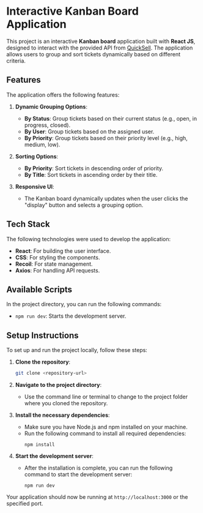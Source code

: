 # **Interactive Kanban Board Application**

This project is an interactive **Kanban board** application built with **React JS**, designed to interact with the provided API from [QuickSell](https://api.quicksell.co/v1/internal/frontend-assignment). The application allows users to group and sort tickets dynamically based on different criteria.

## **Features**

The application offers the following features:

1. **Dynamic Grouping Options**:
   - **By Status**: Group tickets based on their current status (e.g., open, in progress, closed).
   - **By User**: Group tickets based on the assigned user.
   - **By Priority**: Group tickets based on their priority level (e.g., high, medium, low).

2. **Sorting Options**:
   - **By Priority**: Sort tickets in descending order of priority.
   - **By Title**: Sort tickets in ascending order by their title.

3. **Responsive UI**:
   - The Kanban board dynamically updates when the user clicks the "display" button and selects a grouping option.

## **Tech Stack**

The following technologies were used to develop the application:

- **React**: For building the user interface.
- **CSS**: For styling the components.
- **Recoil**: For state management.
- **Axios**: For handling API requests.

## **Available Scripts**

In the project directory, you can run the following commands:

- `npm run dev`: Starts the development server.

## **Setup Instructions**

To set up and run the project locally, follow these steps:

1. **Clone the repository**:
   ```bash
   git clone <repository-url>
   
1. **Navigate to the project directory**:
   - Use the command line or terminal to change to the project folder where you cloned the repository.

2. **Install the necessary dependencies**:
   - Make sure you have Node.js and npm installed on your machine.
   - Run the following command to install all required dependencies:
     ```
     npm install
     ```

3. **Start the development server**:
   - After the installation is complete, you can run the following command to start the development server:
     ```
     npm run dev
     ```

Your application should now be running at `http://localhost:3000` or the specified port.
